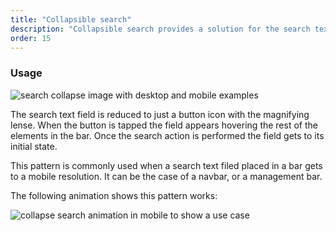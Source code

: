 ```yaml
---
title: "Collapsible search"
description: "Collapsible search provides a solution for the search text field in mobile resolution as the viewport size is reduced."
order: 15
---
```



### Usage

![search collapse image with desktop and mobile examples](/images/lexicon-1/searchCollapse.png)

The search text field is reduced to just a button icon with the magnifying lense. When the button is tapped the field appears hovering the rest of the elements in the bar. Once the search action is performed the field gets to its initial state.

This pattern is commonly used when a search text filed placed in a bar gets to a mobile resolution. It can be the case of a navbar, or a management bar.

The following animation shows this pattern works:

![collapse search animation in mobile to show a use case](/images/lexicon-1/searchCollapseExample.gif)

